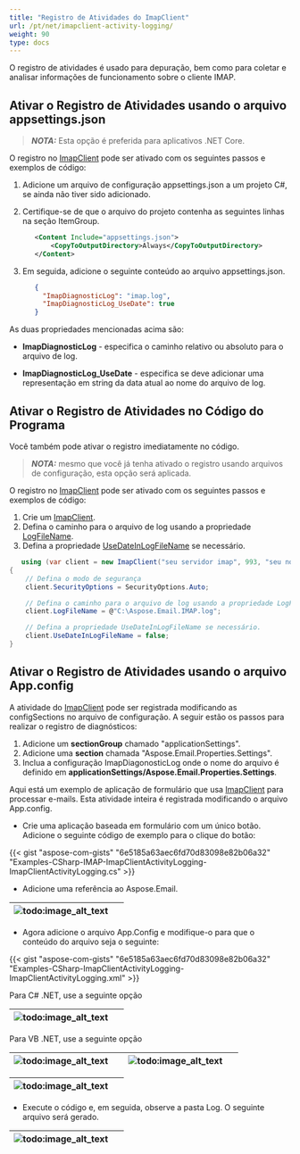 ```yaml
---
title: "Registro de Atividades do ImapClient"
url: /pt/net/imapclient-activity-logging/
weight: 90
type: docs
---
```


O registro de atividades é usado para depuração, bem como para coletar e analisar informações de funcionamento sobre o cliente IMAP.

## **Ativar o Registro de Atividades usando o arquivo appsettings.json**

> **_NOTA:_** Esta opção é preferida para aplicativos .NET Core.

O registro no [ImapClient](https://reference.aspose.com/email/net/aspose.email.clients.imap/imapclient/) pode ser ativado com os seguintes passos e exemplos de código:

1. Adicione um arquivo de configuração appsettings.json a um projeto C#, se ainda não tiver sido adicionado.
2. Certifique-se de que o arquivo do projeto contenha as seguintes linhas na seção ItemGroup.

   ```xml
      <Content Include="appsettings.json">
          <CopyToOutputDirectory>Always</CopyToOutputDirectory>
      </Content>
   ```

3. Em seguida, adicione o seguinte conteúdo ao arquivo appsettings.json.

   ```json
      {
        "ImapDiagnosticLog": "imap.log",
        "ImapDiagnosticLog_UseDate": true
      }
   ```

As duas propriedades mencionadas acima são:

- **ImapDiagnosticLog** - especifica o caminho relativo ou absoluto para o arquivo de log.

- **ImapDiagnosticLog_UseDate** - especifica se deve adicionar uma representação em string da data atual ao nome do arquivo de log.

## **Ativar o Registro de Atividades no Código do Programa**

Você também pode ativar o registro imediatamente no código.

> **_NOTA:_** mesmo que você já tenha ativado o registro usando arquivos de configuração, esta opção será aplicada.

O registro no [ImapClient](https://reference.aspose.com/email/net/aspose.email.clients.imap/imapclient/) pode ser ativado com os seguintes passos e exemplos de código:

1. Crie um [ImapClient](https://reference.aspose.com/email/net/aspose.email.clients.imap/imapclient/).
2. Defina o caminho para o arquivo de log usando a propriedade [LogFileName](https://reference.aspose.com/email/net/aspose.email.clients/emailclient/logfilename/).
3. Defina a propriedade [UseDateInLogFileName](https://reference.aspose.com/email/net/aspose.email.clients/emailclient/usedateinlogfilename/) se necessário.

```cs
   using (var client = new ImapClient("seu servidor imap", 993, "seu nome de usuário", "sua senha"))
{
    // Defina o modo de segurança
    client.SecurityOptions = SecurityOptions.Auto;

    // Defina o caminho para o arquivo de log usando a propriedade LogFileName.
    client.LogFileName = @"C:\Aspose.Email.IMAP.log";

    // Defina a propriedade UseDateInLogFileName se necessário.
    client.UseDateInLogFileName = false;
}
```

## **Ativar o Registro de Atividades usando o arquivo App.config**

A atividade do [ImapClient](https://reference.aspose.com/email/net/aspose.email.clients.imap/imapclient/) pode ser registrada modificando as configSections no arquivo de configuração. A seguir estão os passos para realizar o registro de diagnósticos:

1. Adicione um **sectionGroup** chamado "applicationSettings".
1. Adicione uma **section** chamada "Aspose.Email.Properties.Settings".
1. Inclua a configuração ImapDiagonosticLog onde o nome do arquivo é definido em **applicationSettings/Aspose.Email.Properties.Settings**.

Aqui está um exemplo de aplicação de formulário que usa [ImapClient](https://reference.aspose.com/email/net/aspose.email.clients.imap/imapclient/) para processar e-mails. Esta atividade inteira é registrada modificando o arquivo App.config.

- Crie uma aplicação baseada em formulário com um único botão. Adicione o seguinte código de exemplo para o clique do botão:

{{< gist "aspose-com-gists" "6e5185a63aec6fd70d83098e82b06a32" "Examples-CSharp-IMAP-ImapClientActivityLogging-ImapClientActivityLogging.cs" >}}

- Adicione uma referência ao Aspose.Email.

|![todo:image_alt_text](imapclient-activity-logging_1.png)| |
| :- | :- |

- Agora adicione o arquivo App.Config e modifique-o para que o conteúdo do arquivo seja o seguinte:

{{< gist "aspose-com-gists" "6e5185a63aec6fd70d83098e82b06a32" "Examples-CSharp-ImapClientActivityLogging-ImapClientActivityLogging.xml" >}}

Para C# .NET, use a seguinte opção

|![todo:image_alt_text](imapclient-activity-logging_2.png)| |
| :- | :- |
Para VB .NET, use a seguinte opção

|![todo:image_alt_text](imapclient-activity-logging_2.png)| |![todo:image_alt_text](imapclient-activity-logging_4.png)| |
| :- | :- | :- | :- |

|![todo:image_alt_text](imapclient-activity-logging_5.png)| |
| :- | :- |

- Execute o código e, em seguida, observe a pasta Log. O seguinte arquivo será gerado.

|![todo:image_alt_text](imapclient-activity-logging_6.png)| |
| :- | :- |